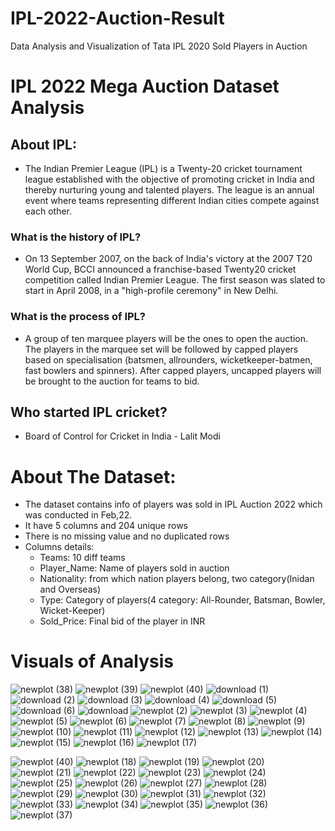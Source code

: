 # IPL-2022-Auction-Result
Data Analysis and Visualization of Tata IPL 2020 Sold Players in Auction
# IPL 2022 Mega Auction Dataset Analysis

## About IPL:
- The Indian Premier League (IPL) is a Twenty-20 cricket tournament league established with the objective of promoting cricket in India and thereby nurturing young and talented players. The league is an annual event where teams representing different Indian cities compete against each other.

### What is the history of IPL?
- On 13 September 2007, on the back of India's victory at the 2007 T20 World Cup, BCCI announced a franchise-based Twenty20 cricket competition called Indian Premier League. The first season was slated to start in April 2008, in a "high-profile ceremony" in New Delhi.

### What is the process of IPL?
- A group of ten marquee players will be the ones to open the auction. The players in the marquee set will be followed by capped players based on specialisation (batsmen, allrounders, wicketkeeper-batmen, fast bowlers and spinners). After capped players, uncapped players will be brought to the auction for teams to bid.

## Who started IPL cricket?
- Board of Control for Cricket in India - Lalit Modi

# About The Dataset:
- The dataset contains info of players was sold in IPL Auction 2022 which was conducted in Feb,22.
- It have 5 columns and 204 unique rows 
- There is no missing value and no duplicated rows
- Columns details:
     - Teams: 10 diff teams
     - Player_Name: Name of players sold in auction
     - Nationality: from which nation players belong, two category(Inidan and Overseas)
     - Type: Category of players(4 category: All-Rounder, Batsman, Bowler, Wicket-Keeper)
     - Sold_Price: Final bid of the player in INR
     
  
# Visuals of Analysis


![newplot (38)](https://user-images.githubusercontent.com/40932902/161263082-29e20211-4404-477e-971c-011e2e0933fd.png)
![newplot (39)](https://user-images.githubusercontent.com/40932902/161263084-cda739b4-d472-4a20-9838-a53e51438496.png)
![newplot (40)](https://user-images.githubusercontent.com/40932902/161263088-30ae4774-9a82-4f1b-b071-39d3fabd6d81.png)
![download (1)](https://user-images.githubusercontent.com/40932902/161263092-73cdd0f3-42e5-4b85-a24c-b7ab61eb3bbe.png)
![download (2)](https://user-images.githubusercontent.com/40932902/161263095-eb26db2f-07c6-438c-a88c-16b1dca6f005.png)
![download (3)](https://user-images.githubusercontent.com/40932902/161263098-e317aa69-62bd-491b-bacf-d767b9f0c7a5.png)
![download (4)](https://user-images.githubusercontent.com/40932902/161263102-ae271fa5-e5a0-477d-8b71-ec40bf824aee.png)
![download (5)](https://user-images.githubusercontent.com/40932902/161263104-fdb806ae-46c6-490b-8258-305c2f281780.png)
![download (6)](https://user-images.githubusercontent.com/40932902/161263106-0e74bf31-dbe3-454f-a606-210146873c71.png)
![download](https://user-images.githubusercontent.com/40932902/161263110-950b9043-c190-4f1b-afab-0182892b58de.png)
![newplot (2)](https://user-images.githubusercontent.com/40932902/161263116-24fa00b3-1b6b-4284-bddd-0f496368b78b.png)
![newplot (3)](https://user-images.githubusercontent.com/40932902/161263118-7cce7be0-747c-4245-b5e2-3c3f2dcd51ff.png)
![newplot (4)](https://user-images.githubusercontent.com/40932902/161263119-b3f9e408-3ae8-4db3-ade2-e2c784ac2097.png)
![newplot (5)](https://user-images.githubusercontent.com/40932902/161263123-70278d62-f337-4e5c-aeba-6891200b24db.png)
![newplot (6)](https://user-images.githubusercontent.com/40932902/161263127-b250c3db-4312-48d5-8020-172211d15904.png)
![newplot (7)](https://user-images.githubusercontent.com/40932902/161263129-15c606bc-d621-4868-8b65-09771335d980.png)
![newplot (8)](https://user-images.githubusercontent.com/40932902/161263132-86569a82-de1b-4079-8051-b7be7398ac9d.png)
![newplot (9)](https://user-images.githubusercontent.com/40932902/161263136-345cb3a1-f5b3-470c-a152-5b068518b835.png)
![newplot (10)](https://user-images.githubusercontent.com/40932902/161263139-cf0e5e84-1eeb-46df-9859-ae045af17583.png)
![newplot (11)](https://user-images.githubusercontent.com/40932902/161263143-d92db2cd-ec06-4ce6-9461-9dabd4a192dd.png)
![newplot (12)](https://user-images.githubusercontent.com/40932902/161263148-d5056469-737d-4033-8c2a-6a617cd7b4a8.png)
![newplot (13)](https://user-images.githubusercontent.com/40932902/161263151-7275b425-2f15-4ba4-b609-f4b47c514b53.png)
![newplot (14)](https://user-images.githubusercontent.com/40932902/161263154-0a599174-78ab-4c31-b7e3-ce770f735345.png)
![newplot (15)](https://user-images.githubusercontent.com/40932902/161263159-0cf51f8f-ba75-4898-a903-1aea452d43f9.png)
![newplot (16)](https://user-images.githubusercontent.com/40932902/161263162-4bc9b044-74dd-45d6-838d-d97653fcb5f8.png)
![newplot (17)](https://user-images.githubusercontent.com/40932902/161263165-2e355d7b-b27a-49e5-8dbe-bd19703f35f4.png)

![newplot (40)](https://user-images.githubusercontent.com/40932902/161263005-5e01d6cc-93f5-4a43-892e-ff3ae2e301ba.png)
![newplot (18)](https://user-images.githubusercontent.com/40932902/161263021-e2743d1d-a9c7-4f5a-8a8f-ee7832c0d908.png)
![newplot (19)](https://user-images.githubusercontent.com/40932902/161263027-05bf570c-f899-4b10-ad3a-9cf1b5535625.png)
![newplot (20)](https://user-images.githubusercontent.com/40932902/161263030-e130d4f6-cf20-42d8-bf66-6e8c2e4ffa50.png)
![newplot (21)](https://user-images.githubusercontent.com/40932902/161263031-ed99e089-fdf6-402c-bd47-da3fcd17b8ee.png)
![newplot (22)](https://user-images.githubusercontent.com/40932902/161263035-5f8be173-c618-48b4-b567-96b9f99a2627.png)
![newplot (23)](https://user-images.githubusercontent.com/40932902/161263039-4c4b6c12-0e5f-48f5-90ae-86686947a78a.png)
![newplot (24)](https://user-images.githubusercontent.com/40932902/161263043-04b4169d-edd4-472e-9ad9-2d8b0dfa0399.png)
![newplot (25)](https://user-images.githubusercontent.com/40932902/161263047-84c2f421-b8c5-4b38-8c40-4d4f4ed70d78.png)
![newplot (26)](https://user-images.githubusercontent.com/40932902/161263051-64bd0972-7fb7-4dcd-89b2-035891336550.png)
![newplot (27)](https://user-images.githubusercontent.com/40932902/161263052-e55a1197-9318-4b26-a351-e49cd256e07c.png)
![newplot (28)](https://user-images.githubusercontent.com/40932902/161263054-a98ea2d6-1f93-4ed3-a678-155f340c548f.png)
![newplot (29)](https://user-images.githubusercontent.com/40932902/161263056-2a069d06-8ef1-46a4-8e81-77126cd01c0d.png)
![newplot (30)](https://user-images.githubusercontent.com/40932902/161263060-e06ef27e-9df6-4672-8134-307bcbca7b37.png)
![newplot (31)](https://user-images.githubusercontent.com/40932902/161263063-3fe60428-a65d-4452-8b2b-9987194d5458.png)
![newplot (32)](https://user-images.githubusercontent.com/40932902/161263065-afc2a2fa-88dd-4860-a442-9a225956a579.png)
![newplot (33)](https://user-images.githubusercontent.com/40932902/161263068-32631131-b067-4673-9b56-ee7b7e4c196e.png)
![newplot (34)](https://user-images.githubusercontent.com/40932902/161263070-9d800691-6c0d-40a0-ab27-13c868d91ba2.png)
![newplot (35)](https://user-images.githubusercontent.com/40932902/161263073-a310ed01-79d6-4b6d-b66e-00a57ccb95aa.png)
![newplot (36)](https://user-images.githubusercontent.com/40932902/161263076-9af15cdc-0469-45bd-bf51-eac166d0fe87.png)
![newplot (37)](https://user-images.githubusercontent.com/40932902/161263077-5589a58a-2e2d-4a3f-a1ad-bcee5f8c8c33.png)
